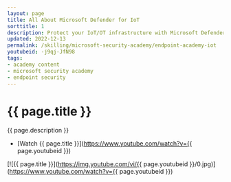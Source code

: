 ```yaml
---
layout: page
title: All About Microsoft Defender for IoT
sorttitle: 1
description: Protect your IoT/OT infrastructure with Microsoft Defender for IoT. Come learn about Defender for IoT's agentless network detection and response (NDR) that is rapidly deployed and interoperable with Microsoft 365 Defender, Microsoft Sentinel, and external security operations center (SOC) tools. Explore differences between IT & OT security and upskill with a detailed demo within Defender for IoT.
updated: 2022-12-13
permalink: /skilling/microsoft-security-academy/endpoint-academy-iot
youtubeid: -j9qj-JfN98
tags: 
- academy content
- microsoft security academy
- endpoint security
---
```


# {{ page.title }}

{{ page.description }}

* [Watch {{ page.title }}](https://www.youtube.com/watch?v={{ page.youtubeid }})

[![{{ page.title }}](https://img.youtube.com/vi/{{ page.youtubeid }}/0.jpg)](https://www.youtube.com/watch?v={{ page.youtubeid }})
